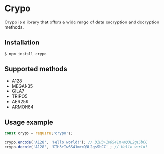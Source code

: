 # Crypo

Crypo is a library that offers a wide range of data encryption and decryption methods.

## Installation

```sh
$ npm install crypo
```

## Supported methods
- A128
- MEGAN35
- GILA7
- TRIPO5
- AER256
- ARMON64

## Usage example
```javascript
const crypo = require('crypo');

crypo.encode('A128', 'Hello world!'); // DIH3+Iw6S41m+mQ3L2gsSbCC
crypo.decode('A128', 'DIH3+Iw6S41m+mQ3L2gsSbCC'); // Hello world!
```
